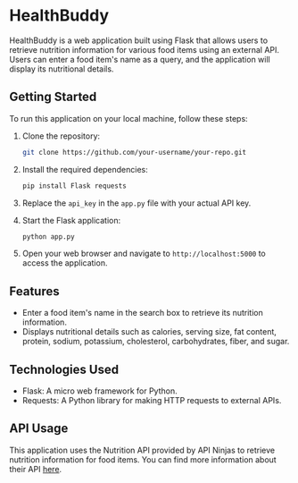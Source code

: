 # HealthBuddy

HealthBuddy is a web application built using Flask that allows users to retrieve nutrition information for various food items using an external API. Users can enter a food item's name as a query, and the application will display its nutritional details.

## Getting Started

To run this application on your local machine, follow these steps:

1. Clone the repository:
   ```bash
   git clone https://github.com/your-username/your-repo.git
   ```

2. Install the required dependencies:
   ```bash
   pip install Flask requests
   ```

3. Replace the `api_key` in the `app.py` file with your actual API key.

4. Start the Flask application:
   ```bash
   python app.py
   ```

5. Open your web browser and navigate to `http://localhost:5000` to access the application.

## Features

- Enter a food item's name in the search box to retrieve its nutrition information.
- Displays nutritional details such as calories, serving size, fat content, protein, sodium, potassium, cholesterol, carbohydrates, fiber, and sugar.

## Technologies Used

- Flask: A micro web framework for Python.
- Requests: A Python library for making HTTP requests to external APIs.

## API Usage

This application uses the Nutrition API provided by API Ninjas to retrieve nutrition information for food items. You can find more information about their API [here](https://api.api-ninjas.com/docs/nutrition).
